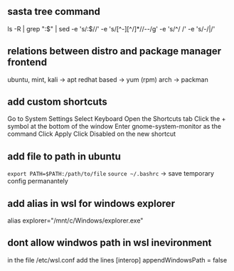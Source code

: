 ## sasta tree command
ls -R | grep ":$" | sed -e 's/:$//' -e 's/[^-][^\/]*\//--/g' -e 's/^/   /' -e 's/-/|/'

## relations between distro and package manager frontend
ubuntu, mint, kali -> apt 
redhat based -> yum (rpm)
arch -> packman

## add custom shortcuts
Go to System Settings
Select Keyboard
Open the Shortcuts tab
Click the + symbol at the bottom of the window
Enter gnome-system-monitor as the command
Click Apply
Click Disabled on the new shortcut 

## add file to path in ubuntu
`export PATH=$PATH:/path/to/file`
`source ~/.bashrc` -> save temporary config permanantely

## add alias in wsl for windows explorer
alias explorer="/mnt/c/Windows/explorer.exe"

## dont allow windwos path in wsl inevironment
in the file
/etc/wsl.conf
add the lines 
[interop]
appendWindowsPath = false

